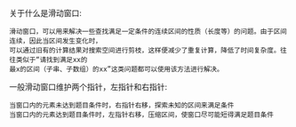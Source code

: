 关于什么是滑动窗口:

    滑动窗口，可以用来解决一些查找满足一定条件的连续区间的性质（长度等）的问题。由于区间连续，因此当区间发生变化时，
    可以通过旧有的计算结果对搜索空间进行剪枝，这样便减少了重复计算，降低了时间复杂度。往往类似于“请找到满足xx的
    最x的区间（子串、子数组）的xx”这类问题都可以使用该方法进行解决。

一般滑动窗口维护两个指针，左指针和右指针:

    当窗口内的元素未达到题目条件时，右指针右移，探索未知的区间来满足条件
    当窗口内的元素达到题目条件时，左指针右移，压缩区间，使窗口尽可能短得满足题目条件
